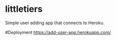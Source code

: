 # littletiers
Simple user adding app that connects to Heroku. 

#Deployment
https://add-user-app.herokuapp.com/ 
